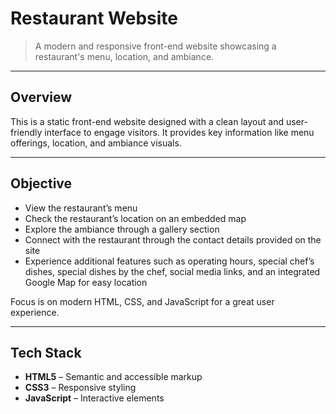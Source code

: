 # Restaurant Website

> A modern and responsive front-end website showcasing a restaurant's menu, location, and ambiance.

---

## Overview

This is a static front-end website designed with a clean layout and user-friendly interface to engage visitors. It provides key information like menu offerings, location, and ambiance visuals.

---

## Objective

- View the restaurant’s menu  
- Check the restaurant’s location on an embedded map  
- Explore the ambiance through a gallery section  
- Connect with the restaurant through the contact details provided on the site  
- Experience additional features such as operating hours, special chef’s dishes, special dishes by the chef, social media links, and an integrated Google Map for easy location

Focus is on modern HTML, CSS, and JavaScript for a great user experience.

---

## Tech Stack

- **HTML5** – Semantic and accessible markup  
- **CSS3** – Responsive styling  
- **JavaScript** – Interactive elements  
